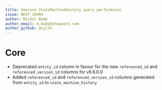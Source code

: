 ```yaml
---
title: Improve StateMachineHistory query performance
issue: NEXT-18904
author: Michel Bade
author_email: m.bade@shopware.com
author_github: @cyl3x
---
```

# Core
* Deprecated `entity_id` column in favour for the new `referenced_id` and `referenced_version_id` columns for v6.6.0.0
* Added `referenced_id` and `referenced_version_id` columns generated from `entity_id` to `state_machine_history`
